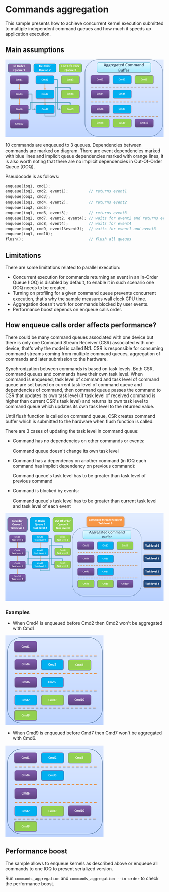 # Commands aggregation

This sample presents how to achieve concurrent kernel execution submitted to multiple independent command queues and how much it speeds up application execution.

## Main assumptions

![Aggregated commands diagram](docs/images/aggregation-schema.png)

10 commands are enqueued to 3 queues. Dependencies between commands are marked on diagram. There are event dependencies marked with blue lines and implicit queue dependencies marked with orange lines, it is also worth noting that there are no implicit dependencies in Out-Of-Order Queue (OOQ).

Pseudocode is as follows:
```c++
enqueue(ioq1, cmd1);
enqueue(ioq2, cmd2, event1);         // returns event1
enqueue(ooq3, cmd3);
enqueue(ioq1, cmd4, event2);         // returns event2
enqueue(ioq2, cmd5);
enqueue(ioq1, cmd6, event3);         // returns event3
enqueue(ioq2, cmd7, event2, event4); // waits for event2 and returns event4
enqueue(ooq3, cmd8, event4);         // waits for event4
enqueue(ooq3, cmd9, event1&event3);  // waits for event1 and event3
enqueue(ioq1, cmd10);
flush();                             // flush all queues
```

## Limitations

There are some limitations related to parallel execution:
* Concurrent execution for commands returning an event in an In-Order Queue (IOQ) is disabled by default, to enable it in such scenario one OOQ needs to be created.
* Turning on profiling for a given command queue prevents concurrent execution, that's why the sample measures wall clock CPU time.
* Aggregation doesn't work for commands blocked by user events.
* Performance boost depends on enqueue calls order.

## How enqueue calls order affects performance?

There could be many command queues associated with one device but there is only one Command Stream Receiver (CSR) associated with one device, that's why the model is called N:1. CSR is responsible for consuming command streams coming from multiple command queues, aggregation of commands and later submission to the hardware.

Synchronization between commands is based on task levels. Both CSR, command queues and commands have their own task level. When command is enqueued, task level of command and task level of command queue are set based on current task level of command queue and dependencies of command, then command queue passes the command to CSR that updates its own task level (if task level of received command is higher than current CSR's task level) and returns its own task level to command queue which updates its own task level to the returned value.

Until flush function is called on command queue, CSR creates command buffer which is submitted to the hardware when flush function is called.

There are 3 cases of updating the task level in command queue:

* Command has no dependencies on other commands or events:

  Command queue doesn't change its own task level


* Command has a dependency on another command (in IOQ each command has implicit dependency on previous command):

  Command queue's task level has to be greater than task level of previous command


* Command is blocked by events:

  Command queue's task level has to be greater than current task level and task level of each event

![Commands with task levels](docs/images/task_levels.png)

### Examples

* When Cmd4 is enqueued before Cmd2 then Cmd2 won't be aggregated with Cmd1.

![Example 1](docs/images/example1.png)

* When Cmd9 is enqueued before Cmd7 then Cmd7 won't be aggregated with Cmd6.

![Example 2](docs/images/example2.png)

## Performance boost

The sample allows to enqueue kernels as described above or enqueue all commands to one IOQ to present serialized version.

Run `commands_aggregation` and `commands_aggregation --in-order` to check the performance boost.
